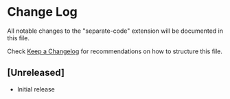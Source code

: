 # Change Log

All notable changes to the "separate-code" extension will be documented in this file.

Check [Keep a Changelog](http://keepachangelog.com/) for recommendations on how to structure this file.

## [Unreleased]

- Initial release